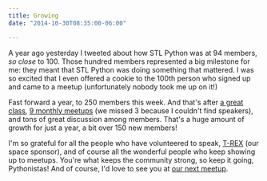 ```yaml
---
title: Growing
date: "2014-10-30T08:35:00-06:00"

---
```


A year ago yesterday I tweeted about how STL Python was at 94 members, *so
close* to 100. Those hundred members represented a big milestone for me: they
meant that STL Python was doing something that mattered. I was so excited that I
even offered a cookie to the 100th person who signed up and came to a meetup
(unfortunately nobody took me up on it!)

<!--more-->

Fast forward a year, to 250 members this week. And that's after
[a great class][class], [9 monthly meetups][past] (we missed 3 because I
couldn't find speakers), and tons of great discussion among members. That's a
huge amount of growth for just a year, a bit over 150 new members!

I'm so grateful for all the people who have volunteered to speak, [T-REX][trex]
(our space sponsor), and of course all the wonderful people who keep showing up
to meetups. You're what keeps the community strong, so keep it going,
Pythonistas! And of course, I'd love to see you at
[our next meetup][flask-event].

[class]: https://www.brianthicks.com/2014/03/20/stl-python-class-complete/
[past]: http://www.meetup.com/STL-Python/events/past/
[flask-event]: http://www.meetup.com/STL-Python/events/209648512/
[trex]: http://downtowntrex.com/
